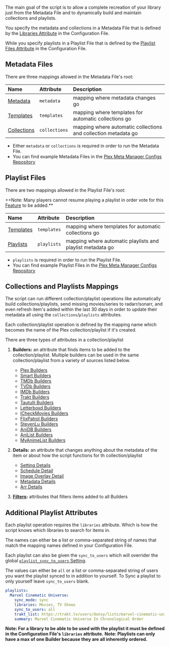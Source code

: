 The main goal of the script is to allow a complete recreation of your library just from the Metadata File and to dynamically build and maintain collections and playlists.

You specify the metadata and collections in a Metadata File that is defined by the [Libraries Attribute](https://github.com/meisnate12/Plex-Meta-Manager/wiki/Libraries-Attributes) in the Configuration File. 

While you specify playlists in a Playlist File that is defined by the [Playlist Files Attribute](https://github.com/meisnate12/Plex-Meta-Manager/wiki/Playlist-Files-Attributes) in the Configuration File.

## Metadata Files

There are three mappings allowed in the Metadata File's root:

| Name                                                                                 | Attribute     | Description                                                    |
|:-------------------------------------------------------------------------------------|:--------------|:---------------------------------------------------------------|
| [Metadata](https://github.com/meisnate12/Plex-Meta-Manager/wiki/Metadata-Attributes) | `metadata`    | mapping where metadata changes go                              |
| [Templates](https://github.com/meisnate12/Plex-Meta-Manager/wiki/Templates)          | `templates`   | mapping where templates for automatic collections go           |
| [Collections](#collections-and-playlists-mappings)                                   | `collections` | mapping where automatic collections and collection metadata go |

* Either `metadata` or `collections` is required in order to run the Metadata File.
* You can find example Metadata Files in the [Plex Meta Manager Configs Repository](https://github.com/meisnate12/Plex-Meta-Manager-Configs)

## Playlist Files

There are two mappings allowed in the Playlist File's root:

++Note: Many players cannot resume playing a playlist in order vote for this [Feature](https://forums.plex.tv/t/playlists-remember-position-for-subsequent-resume/84866) to be added.**

| Name                                                                        | Attribute   | Description                                                |
|:----------------------------------------------------------------------------|:------------|:-----------------------------------------------------------|
| [Templates](https://github.com/meisnate12/Plex-Meta-Manager/wiki/Templates) | `templates` | mapping where templates for automatic collections go       |
| [Playlists](#additional-playlist-attributes)                                | `playlists` | mapping where automatic playlists and playlist metadata go |

* `playlists` is required in order to run the Playlist File.
* You can find example Playlist Files in the [Plex Meta Manager Configs Repository](https://github.com/meisnate12/Plex-Meta-Manager-Configs)

## Collections and Playlists Mappings
The script can run different collection/playlist operations like automatically build collections/playlists, send missing movies/series to radarr/sonarr, and even refresh item's added within the last 30 days in order to update their metadata all using the `collections`/`playlists` attributes.

Each collection/playlist operation is defined by the mapping name which becomes the name of the Plex collection/playlist if it's created.

There are three types of attributes in a collection/playlist
1. **Builders:** an attribute that finds items to be added to the collection/playlist. Multiple builders can be used in the same collection/playlist from a variety of sources listed below.

   * [Plex Builders](https://github.com/meisnate12/Plex-Meta-Manager/wiki/Plex-Builders)
   * [Smart Builders](https://github.com/meisnate12/Plex-Meta-Manager/wiki/Smart-Builders)
   * [TMDb Builders](https://github.com/meisnate12/Plex-Meta-Manager/wiki/TMDb-Builders)
   * [TVDb Builders](https://github.com/meisnate12/Plex-Meta-Manager/wiki/TVDb-Builders)
   * [IMDb Builders](https://github.com/meisnate12/Plex-Meta-Manager/wiki/IMDb-Builders)
   * [Trakt Builders](https://github.com/meisnate12/Plex-Meta-Manager/wiki/Trakt-Builders)
   * [Tautulli Builders](https://github.com/meisnate12/Plex-Meta-Manager/wiki/Tautulli-Builders)
   * [Letterboxd Builders](https://github.com/meisnate12/Plex-Meta-Manager/wiki/Letterboxd-Builders)
   * [ICheckMovies Builders](https://github.com/meisnate12/Plex-Meta-Manager/wiki/ICheckMovies-Builders)
   * [FlixPatrol Builders](https://github.com/meisnate12/Plex-Meta-Manager/wiki/FlixPatrol-Builders)
   * [StevenLu Builders](https://github.com/meisnate12/Plex-Meta-Manager/wiki/StevenLu-Builders)
   * [AniDB Builders](https://github.com/meisnate12/Plex-Meta-Manager/wiki/AniDB-Builders)
   * [AniList Builders](https://github.com/meisnate12/Plex-Meta-Manager/wiki/AniList-Builders)
   * [MyAnimeList Builders](https://github.com/meisnate12/Plex-Meta-Manager/wiki/MyAnimeList-Builders)

2. **Details:** an attribute that changes anything about the metadata of the item or about how the script functions for th collection/playlist
 
   * [Setting Details](Setting-Details)
   * [Schedule Detail](Schedule-Detail)
   * [Image Overlay Detail](Image-Overlay-Detail)
   * [Metadata Details](Metadata-Details)
   * [Arr Details](Arr-Details)

3. **[Filters](https://github.com/meisnate12/Plex-Meta-Manager/wiki/Filters):** attributes that filters items added to all Builders

## Additional Playlist Attributes

Each playlist operation requires the `libraries` attribute. Which is how the script knows which libraries to search for items in. 

The names can either be a list or comma-separated string of names that match the mapping names defined in your Configuration File.

Each playlist can also be given the `sync_to_users` which will overrider the global [`playlist_sync_to_users` Setting](https://github.com/meisnate12/Plex-Meta-Manager/wiki/Settings-Attributes#playlist-sync-to-user). 

The values can either be `all` or a list or comma-separated string of users you want the playlist synced to in addition to yourself. To Sync a playlist to only yourself leave `sync_to_users` blank. 

```yaml
playlists:
  Marvel Cinematic Universe:
    sync_mode: sync
    libraries: Movies, TV Shows
    sync_to_users: all
    trakt_list: https://trakt.tv/users/donxy/lists/marvel-cinematic-universe?sort=rank,asc
    summary: Marvel Cinematic Universe In Chronological Order
```

**Note: For a library to be able to be used with the playlist it must be defined in the Configuration File's `libraries` attribute.**
**Note: Playlists can only have a max of one Builder because they are all inherently ordered.**

